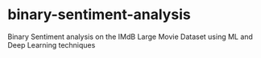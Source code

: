 # binary-sentiment-analysis
Binary Sentiment analysis on the IMdB Large Movie Dataset using ML and Deep Learning techniques
